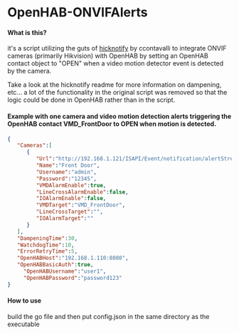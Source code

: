# OpenHAB-ONVIFAlerts

#### What is this?
it's a script utilizing the guts of [hicknotify](https://github.com/ccontavalli/hicknotify) by ccontavalli to integrate ONVIF cameras (primarily Hikvision) with OpenHAB by setting an OpenHAB contact object to "OPEN" when a video motion detector event is detected by the camera.

Take a look at the hicknotify readme for more information on dampening, etc... a lot of the functionality in the original script was removed so that the logic could be done in OpenHAB rather than in the script.

#### Example with one camera and video motion detection alerts triggering the OpenHAB contact VMD_FrontDoor to OPEN when motion is detected.  
```json
{
   "Cameras":[
      {
         "Url":"http://192.168.1.121/ISAPI/Event/notification/alertStream",
         "Name":"Front Door",
         "Username":"admin",
         "Password":"12345",
         "VMDAlarmEnable":true,
         "LineCrossAlarmEnable":false,
         "IOAlarmEnable":false,
         "VMDTarget":"VMD_FrontDoor",
         "LineCrossTarget":"",
         "IOAlarmTarget":""
      }
   ],
   "DampeningTime":30,
   "WatchdogTime":10,
   "ErrorRetryTime":5,
   "OpenHABHost":"192.168.1.110:8080",
   "OpenHABBasicAuth":true,
	 "OpenHABUsername":"user1",
	 "OpenHABPassword":"password123"
}
```
#### How to use
build the go file and then put config.json in the same directory as the executable 
